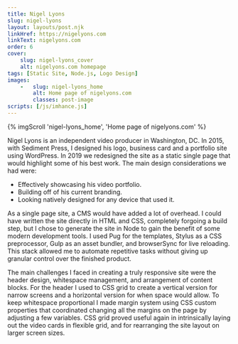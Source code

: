 ```yaml
---
title: Nigel Lyons
slug: nigel-lyons
layout: layouts/post.njk
linkHref: https://nigelyons.com
linkText: nigelyons.com
order: 6
cover:
    slug: nigel-lyons_cover
    alt: nigelyons.com homepage
tags: [Static Site, Node.js, Logo Design]
images:
    -   slug: nigel-lyons_home
        alt: Home page of nigelyons.com
        classes: post-image
scripts: [/js/imhance.js]
---
```

{% imgScroll 'nigel-lyons_home', 'Home page of nigelyons.com' %}

Nigel Lyons is an independent video producer in Washington, DC. In 2015, with Sediment Press, I designed his logo, business card and a portfolio site using WordPress. In 2019 we redesigned the site as a static single page that would highlight some of his best work. The main design considerations we had were: 

 - Effectively showcasing his video portfolio.
 - Building off of his current branding.
 - Looking natively designed for any device that used it.

As a single page site, a CMS would have added a lot of overhead. I could have written the site directly in HTML and CSS, completely forgoing a build step, but I chose to generate the site in Node to gain the benefit of some modern development tools. I used Pug for the templates, Stylus as a CSS preprocessor, Gulp as an asset bundler, and browserSync for live reloading. This stack allowed me to automate repetitive tasks without giving up granular control over the finished product.

The main challenges I faced in creating a truly responsive site were the header design, whitespace management, and arrangement of content blocks. For the header I used to CSS grid to create a vertical version for narrow screens and a horizontal version for when space would allow. To keep whitespace proportional I made margin system using CSS custom properties that coordinated changing all the margins on the page by adjusting a few variables. CSS grid proved useful again in intrinsically laying out the video cards in flexible grid, and for rearranging the site layout on larger screen sizes.
